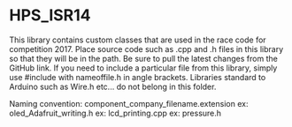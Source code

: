 # HPS_ISR14
This library contains custom classes that are used in the race code for competition 2017. 
Place source code such as .cpp and .h files in this library so that they will be in the path. Be sure to pull the latest changes from the GitHub link. If you need to include a particular file from this library, simply use #include with nameoffile.h in angle brackets. Libraries standard to Arduino such as Wire.h etc... do not belong in this folder.

Naming convention: component_company_filename.extension
    ex: oled_Adafruit_writing.h
    ex: lcd_printing.cpp
    ex: pressure.h
